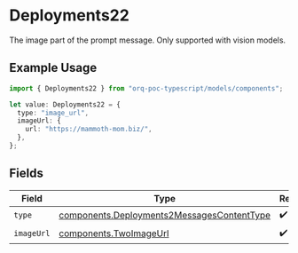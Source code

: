 # Deployments22

The image part of the prompt message. Only supported with vision models.

## Example Usage

```typescript
import { Deployments22 } from "orq-poc-typescript/models/components";

let value: Deployments22 = {
  type: "image_url",
  imageUrl: {
    url: "https://mammoth-mom.biz/",
  },
};
```

## Fields

| Field                                                                                                    | Type                                                                                                     | Required                                                                                                 | Description                                                                                              |
| -------------------------------------------------------------------------------------------------------- | -------------------------------------------------------------------------------------------------------- | -------------------------------------------------------------------------------------------------------- | -------------------------------------------------------------------------------------------------------- |
| `type`                                                                                                   | [components.Deployments2MessagesContentType](../../models/components/deployments2messagescontenttype.md) | :heavy_check_mark:                                                                                       | N/A                                                                                                      |
| `imageUrl`                                                                                               | [components.TwoImageUrl](../../models/components/twoimageurl.md)                                         | :heavy_check_mark:                                                                                       | N/A                                                                                                      |